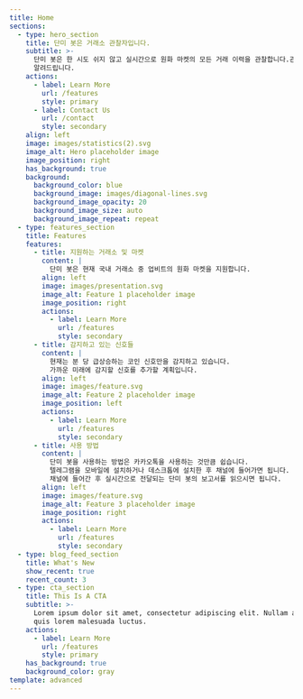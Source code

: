 ```yaml
---
title: Home
sections:
  - type: hero_section
    title: 단미 봇은 거래소 관찰자입니다.
    subtitle: >-
      단미 봇은 한 시도 쉬지 않고 실시간으로 원화 마켓의 모든 거래 이력을 관찰합니다.관찰 후 원하는 거래 신호가 감지되면 여러분에게
      알려드립니다.
    actions:
      - label: Learn More
        url: /features
        style: primary
      - label: Contact Us
        url: /contact
        style: secondary
    align: left
    image: images/statistics(2).svg
    image_alt: Hero placeholder image
    image_position: right
    has_background: true
    background:
      background_color: blue
      background_image: images/diagonal-lines.svg
      background_image_opacity: 20
      background_image_size: auto
      background_image_repeat: repeat
  - type: features_section
    title: Features
    features:
      - title: 지원하는 거래소 및 마켓
        content: |
          단미 봇은 현재 국내 거래소 중 업비트의 원화 마켓을 지원합니다.
        align: left
        image: images/presentation.svg
        image_alt: Feature 1 placeholder image
        image_position: right
        actions:
          - label: Learn More
            url: /features
            style: secondary
      - title: 감지하고 있는 신호들
        content: |
          현재는 분 당 급상승하는 코인 신호만을 감지하고 있습니다.
          가까운 미래에 감지할 신호를 추가할 계획입니다.
        align: left
        image: images/feature.svg
        image_alt: Feature 2 placeholder image
        image_position: left
        actions:
          - label: Learn More
            url: /features
            style: secondary
      - title: 사용 방법
        content: |
          단미 봇을 사용하는 방법은 카카오톡을 사용하는 것만큼 쉽습니다.
          텔레그램을 모바일에 설치하거나 데스크톱에 설치한 후 채널에 들어가면 됩니다.
          채널에 들어간 후 실시간으로 전달되는 단미 봇의 보고서를 읽으시면 됩니다.
        align: left
        image: images/feature.svg
        image_alt: Feature 3 placeholder image
        image_position: right
        actions:
          - label: Learn More
            url: /features
            style: secondary
  - type: blog_feed_section
    title: What's New
    show_recent: true
    recent_count: 3
  - type: cta_section
    title: This Is A CTA
    subtitle: >-
      Lorem ipsum dolor sit amet, consectetur adipiscing elit. Nullam a metus
      quis lorem malesuada luctus.
    actions:
      - label: Learn More
        url: /features
        style: primary
    has_background: true
    background_color: gray
template: advanced
---
```

